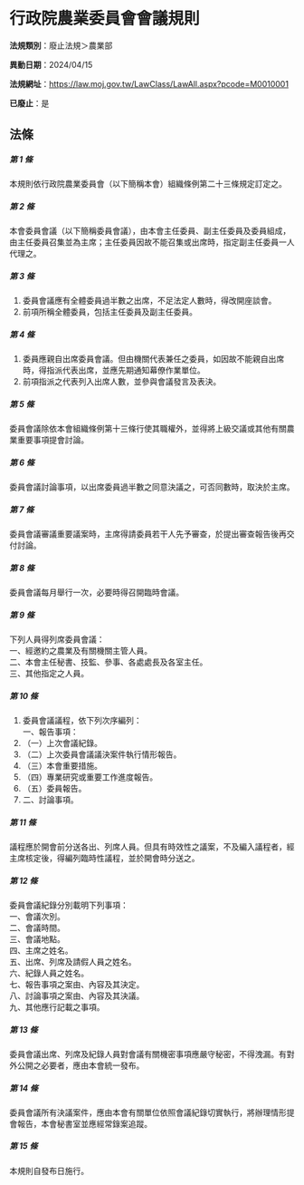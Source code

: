 # 行政院農業委員會會議規則

**法規類別**：廢止法規＞農業部

**異動日期**：2024/04/15  

**法規網址**：https://law.moj.gov.tw/LawClass/LawAll.aspx?pcode=M0010001

**已廢止**：是



## 法條
##### 第 1 條
本規則依行政院農業委員會（以下簡稱本會）組織條例第二十三條規定訂定之。

##### 第 2 條
本會委員會議（以下簡稱委員會議），由本會主任委員、副主任委員及委員組成，由主任委員召集並為主席；主任委員因故不能召集或出席時，指定副主任委員一人代理之。

##### 第 3 條
1. 委員會議應有全體委員過半數之出席，不足法定人數時，得改開座談會。
1. 前項所稱全體委員，包括主任委員及副主任委員。

##### 第 4 條
1. 委員應親自出席委員會議。但由機關代表兼任之委員，如因故不能親自出席時，得指派代表出席，並應先期通知幕僚作業單位。
1. 前項指派之代表列入出席人數，並參與會議發言及表決。

##### 第 5 條
委員會議除依本會組織條例第十三條行使其職權外，並得將上級交議或其他有關農業重要事項提會討論。

##### 第 6 條
委員會議討論事項，以出席委員過半數之同意決議之，可否同數時，取決於主席。

##### 第 7 條
委員會議審議重要議案時，主席得請委員若干人先予審查，於提出審查報告後再交付討論。

##### 第 8 條
委員會議每月舉行一次，必要時得召開臨時會議。

##### 第 9 條
下列人員得列席委員會議：  
一、經邀約之農業及有關機關主管人員。  
二、本會主任秘書、技監、參事、各處處長及各室主任。  
三、其他指定之人員。

##### 第 10 條
1. 委員會議議程，依下列次序編列：  
一、報告事項：
1. （一）上次會議紀錄。
1. （二）上次委員會議議決案件執行情形報告。
1. （三）本會重要措施。
1. （四）專業研究或重要工作進度報告。
1. （五）委員報告。
1. 二、討論事項。

##### 第 11 條
議程應於開會前分送各出、列席人員。但具有時效性之議案，不及編入議程者，經主席核定後，得編列臨時性議程，並於開會時分送之。

##### 第 12 條
委員會議紀錄分別載明下列事項：  
一、會議次別。  
二、會議時間。  
三、會議地點。  
四、主席之姓名。  
五、出席、列席及請假人員之姓名。  
六、紀錄人員之姓名。  
七、報告事項之案由、內容及其決定。  
八、討論事項之案由、內容及其決議。  
九、其他應行記載之事項。

##### 第 13 條
委員會議出席、列席及紀錄人員對會議有關機密事項應嚴守秘密，不得洩漏。有對外公開之必要者，應由本會統一發布。

##### 第 14 條
委員會議所有決議案件，應由本會有關單位依照會議紀錄切實執行，將辦理情形提會報告，本會秘書室並應經常錄案追蹤。

##### 第 15 條
本規則自發布日施行。



